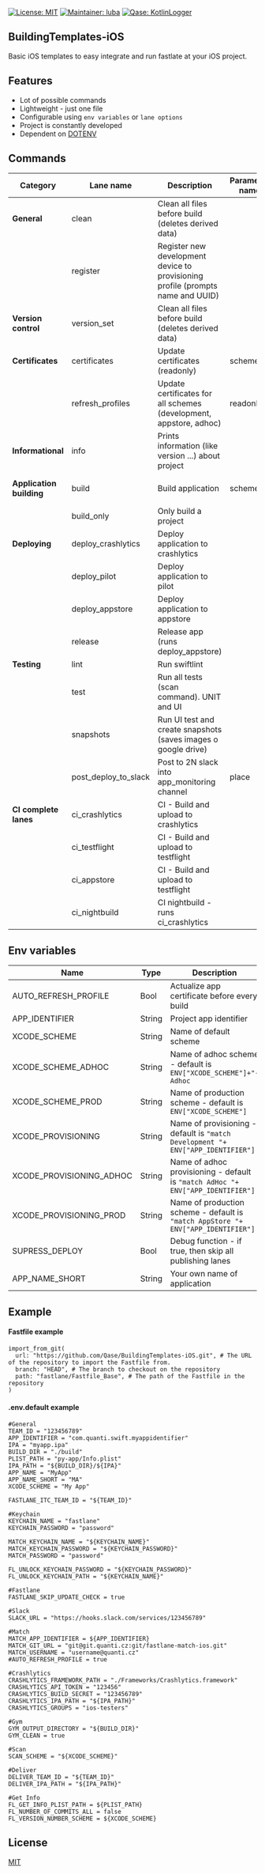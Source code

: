 [![License: MIT](https://img.shields.io/badge/License-MIT-yellow.svg)](https://opensource.org/licenses/MIT)
[![Maintainer: luba](https://img.shields.io/badge/Maintainer-David2XN-blue.svg)](mailto:david.nemec@quanti.cz)
[![Qase: KotlinLogger](https://img.shields.io/badge/Qase-BuildingTemplates-ff69b4.svg)](https://github.com/Qase/BuildingTemplates-iOS)

## BuildingTemplates-iOS

Basic iOS templates to easy integrate and run fastlate at your iOS project.

## Features
* Lot of possible commands
* Lightweight - just one file
* Configurable using `env variables` or `lane options`
* Project is constantly developed
* Dependent on [DOTENV](https://docs.fastlane.tools/best-practices/keys/#dotenv)


## Commands

| Category | Lane name | Description | Parameter name | Parameter value |
|--------------------------|-------------------------|---------------------------------------------------------------------------------|----------------|------------------------------|
| **General** | clean | Clean all files before build (deletes derived data) |  |  |
|  | register | Register new development device to provisioning profile (prompts name and UUID) |  |  |
| **Version control** | version_set | Clean all files before build (deletes derived data) |  |  |
| **Certificates** | certificates | Update certificates (readonly) | scheme | development, appstore, adhoc |
|  | refresh_profiles | Update certificates for all schemes (development, appstore, adhoc) | readonly | boolean |
| **Informational** | info | Prints information (like version ...) about project |  |  |
| **Application building** | build | Build application | scheme | development, appstore, adhoc |
|  | build_only | Only build a project |  |  |
| **Deploying** | deploy_crashlytics | Deploy application to crashlytics |  |  |
|  | deploy_pilot | Deploy application to pilot |  |  |
|  | deploy_appstore | Deploy application to appstore |  |  |
|  | release | Release app (runs deploy_appstore) |  |  |
| **Testing** | lint | Run swiftlint |  |  |
|  | test | Run all tests (scan command). UNIT and UI |  |  |
|  | snapshots | Run UI test and create snapshots (saves images o google drive) |  |  |
|  | post_deploy_to_slack | Post to 2N slack into app_monitoring channel | place | String of deployed place |
| **CI complete lanes** | ci_crashlytics | CI - Build and upload to crashlytics |  |  |
|  | ci_testflight | CI - Build and upload to testflight |  |  |
|  | ci_appstore | CI - Build and upload to testflight |  |  |
|  | ci_nightbuild | CI nightbuild - runs ci_crashlytics |  |  |

## Env variables

| Name                     | Type   | Description                                                                       |
|--------------------------|--------|-----------------------------------------------------------------------------------|
| AUTO_REFRESH_PROFILE     | Bool   | Actualize app certificate before every build                                      |
| APP_IDENTIFIER           | String | Project app identifier                                                            |
| XCODE_SCHEME             | String | Name of default scheme                                                            |
| XCODE_SCHEME_ADHOC       | String | Name of adhoc scheme - default is `ENV["XCODE_SCHEME"]+"-Adhoc`                   |
| XCODE_SCHEME_PROD        | String | Name of production scheme - default is `ENV["XCODE_SCHEME"]`                      |
| XCODE_PROVISIONING       | String | Name of provisioning - default is `"match Development "+ ENV["APP_IDENTIFIER"]`   |
| XCODE_PROVISIONING_ADHOC | String | Name of adhoc provisioning - default is `"match AdHoc "+ ENV["APP_IDENTIFIER"]`   |
| XCODE_PROVISIONING_PROD  | String | Name of production scheme - default is `"match AppStore "+ ENV["APP_IDENTIFIER"]` |
| SUPRESS_DEPLOY           | Bool   | Debug function - if true, then skip all publishing lanes                          |
| APP_NAME_SHORT           | String | Your own name of application                                                      |

## Example
#### Fastfile example

```
import_from_git(
  url: "https://github.com/Qase/BuildingTemplates-iOS.git", # The URL of the repository to import the Fastfile from.
  branch: "HEAD", # The branch to checkout on the repository
  path: "fastlane/Fastfile_Base", # The path of the Fastfile in the repository
)
```

#### .env.default example
```
#General
TEAM_ID = "123456789"
APP_IDENTIFIER = "com.quanti.swift.myappidentifier"
IPA = "myapp.ipa"
BUILD_DIR = "./build"
PLIST_PATH = "py-app/Info.plist"
IPA_PATH = "${BUILD_DIR}/${IPA}"
APP_NAME = "MyApp"
APP_NAME_SHORT = "MA"
XCODE_SCHEME = "My App"

FASTLANE_ITC_TEAM_ID = "${TEAM_ID}"

#Keychain
KEYCHAIN_NAME = "fastlane"
KEYCHAIN_PASSWORD = "password"

MATCH_KEYCHAIN_NAME = "${KEYCHAIN_NAME}"
MATCH_KEYCHAIN_PASSWORD = "${KEYCHAIN_PASSWORD}"
MATCH_PASSWORD = "password"

FL_UNLOCK_KEYCHAIN_PASSWORD = "${KEYCHAIN_PASSWORD}"
FL_UNLOCK_KEYCHAIN_PATH = "${KEYCHAIN_NAME}"

#Fastlane
FASTLANE_SKIP_UPDATE_CHECK = true

#Slack
SLACK_URL = "https://hooks.slack.com/services/123456789"

#Match
MATCH_APP_IDENTIFIER = ${APP_IDENTIFIER}
MATCH_GIT_URL = "git@git.quanti.cz:git/fastlane-match-ios.git"
MATCH_USERNAME = "username@quanti.cz"
#AUTO_REFRESH_PROFILE = true

#Crashlytics
CRASHLYTICS_FRAMEWORK_PATH = "./Frameworks/Crashlytics.framework"
CRASHLYTICS_API_TOKEN = "123456"
CRASHLYTICS_BUILD_SECRET = "123456789"
CRASHLYTICS_IPA_PATH = "${IPA_PATH}"
CRASHLYTICS_GROUPS = "ios-testers"

#Gym
GYM_OUTPUT_DIRECTORY = "${BUILD_DIR}"
GYM_CLEAN = true

#Scan
SCAN_SCHEME = "${XCODE_SCHEME}"

#Deliver
DELIVER_TEAM_ID = "${TEAM_ID}"
DELIVER_IPA_PATH = "${IPA_PATH}"

#Get Info
FL_GET_INFO_PLIST_PATH = ${PLIST_PATH}
FL_NUMBER_OF_COMMITS_ALL = false
FL_VERSION_NUMBER_SCHEME = ${XCODE_SCHEME}
```

## License
[MIT](https://github.com/nishanths/license/blob/master/LICENSE)
